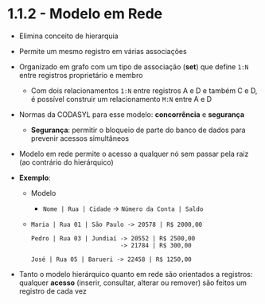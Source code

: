 # 1.1.2 - Modelo em Rede

* Elimina conceito de hierarquia

* Permite um mesmo registro em várias associações

* Organizado em grafo com um tipo de associação (**set**) que define `1:N` entre registros proprietário e membro

  * Com dois relacionamentos `1:N` entre registros A e D e também C e D, é possível construir um relacionamento `M:N` entre A e D

* Normas da CODASYL para esse modelo: **concorrência** e **segurança**

  * **Segurança**: permitir o bloqueio de parte do banco de dados para prevenir acessos simultâneos

* Modelo em rede permite o acesso a qualquer nó sem passar pela raiz (ao contrário do hierárquico)

* **Exemplo**:

  * Modelo

    * `Nome | Rua | Cidade` -> `Número da Conta | Saldo`

  * ```
    Maria | Rua 01 | São Paulo -> 20578 | R$ 2000,00
    
    Pedro | Rua 03 | Jundiaí -> 20552 | R$ 2500,00
                             -> 21784 | R$ 300,00
                             
    José | Rua 05 | Barueri -> 22458 | R$ 1250,00
    ```

* Tanto o modelo hierárquico quanto em rede são orientados a registros: qualquer **acesso** (inserir, consultar, alterar ou remover) são feitos um registro de cada vez